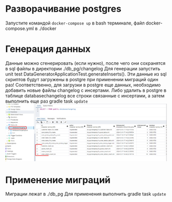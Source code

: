 # Разворачивание postgres
Запустите командой ```docker-compose up``` в bash терминале, файл docker-compose.yml в ./docker
# Генерация данных
Данные можно сгенерировать (если нужно), после чего они сохранятся в sql файлы в директории ./db_pg/changelog
Для генерации запустить unit test DataGeneratorApplicationTest.generateInserts().
Эти данные из sql скриптов будут загружены в postgre при применении миграций один раз! Соответственно, для загрузки
в postgre еще данных, необходимо добавить новые файлы changelog с инсертами. Либо удалить в postgre в таблице databasechangelog
все строки связанные с инсертами, а затем выполнить еще раз gradle task ``update``
![databasechangelog table](databasechangelog_table.png)
# Применение миграций
Миграции лежат в ./db_pg
Для применения выполнить gradle task ``update``
